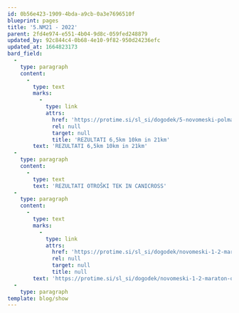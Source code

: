 ```yaml
---
id: 0b56e423-1909-4bda-a9cb-0a3e7696510f
blueprint: pages
title: '5.NM21 - 2022'
parent: 2fd4e974-e551-4b04-9d8c-059fed248879
updated_by: 92c844c4-0b68-4e10-9f82-950d24236efc
updated_at: 1664823173
bard_field:
  -
    type: paragraph
    content:
      -
        type: text
        marks:
          -
            type: link
            attrs:
              href: 'https://protime.si/sl_si/dogodek/5-novomeski-polmaraton/'
              rel: null
              target: null
              title: 'REZULTATI 6,5km 10km in 21km'
        text: 'REZULTATI 6,5km 10km in 21km'
  -
    type: paragraph
    content:
      -
        type: text
        text: 'REZULTATI OTROŠKI TEK IN CANICROSS'
  -
    type: paragraph
    content:
      -
        type: text
        marks:
          -
            type: link
            attrs:
              href: 'https://protime.si/sl_si/dogodek/novomeski-1-2-maraton-otroski-teki-in-canicross-2/'
              rel: null
              target: null
              title: null
        text: 'https://protime.si/sl_si/dogodek/novomeski-1-2-maraton-otroski-teki-in-canicross-2/'
  -
    type: paragraph
template: blog/show
---
```


